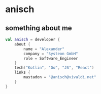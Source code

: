 # anisch

## something about me
``` kotlin
val anisch = developer {
    about {
        name = "Alexander"
        company = "Systeon GmbH"
        role = Software_Engineer
    }
    tech("Kotlin", "Go", "JS", "React")
    links {
        mastadon = "@anisch@vivaldi.net"
    }
}
```
